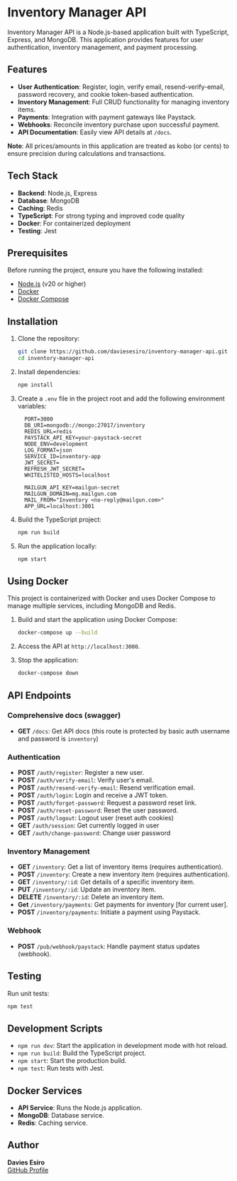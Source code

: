 # Inventory Manager API

Inventory Manager API is a Node.js-based application built with TypeScript, Express, and MongoDB. This application provides features for user authentication, inventory management, and payment processing.

## Features

- **User Authentication**: Register, login, verify email, resend-verify-email, password recovery, and cookie token-based authentication.
- **Inventory Management**: Full CRUD functionality for managing inventory items.
- **Payments**: Integration with payment gateways like Paystack.
- **Webhooks**: Reconcile inventory purchase upon successful payment.
- **API Documentation**: Easily view API details at `/docs`.

**Note**: All prices/amounts in this application are treated as kobo (or cents) to ensure precision during calculations and transactions.

## Tech Stack

- **Backend**: Node.js, Express
- **Database**: MongoDB
- **Caching**: Redis
- **TypeScript**: For strong typing and improved code quality
- **Docker**: For containerized deployment
- **Testing**: Jest

## Prerequisites

Before running the project, ensure you have the following installed:

- [Node.js](https://nodejs.org/) (v20 or higher)
- [Docker](https://www.docker.com/)
- [Docker Compose](https://docs.docker.com/compose/)

## Installation

1. Clone the repository:

   ```bash
   git clone https://github.com/daviesesiro/inventory-manager-api.git
   cd inventory-manager-api
   ```

2. Install dependencies:

   ```bash
   npm install
   ```

3. Create a `.env` file in the project root and add the following environment variables:

    ```env
      PORT=3000
      DB_URI=mongodb://mongo:27017/inventory
      REDIS_URL=redis
      PAYSTACK_API_KEY=your-paystack-secret
      NODE_ENV=development
      LOG_FORMAT=json
      SERVICE_ID=inventory-app
      JWT_SECRET=
      REFRESH_JWT_SECRET=
      WHITELISTED_HOSTS=localhost

      MAILGUN_API_KEY=mailgun-secret
      MAILGUN_DOMAIN=mg.mailgun.com
      MAIL_FROM="Inventory <no-reply@mailgun.com>"
      APP_URL=localhost:3001
    ```

4. Build the TypeScript project:

   ```bash
   npm run build
   ```

5. Run the application locally:

   ```bash
   npm start
   ```

## Using Docker

This project is containerized with Docker and uses Docker Compose to manage multiple services, including MongoDB and Redis.

1. Build and start the application using Docker Compose:

   ```bash
   docker-compose up --build
   ```

2. Access the API at `http://localhost:3000`.

3. Stop the application:

   ```bash
   docker-compose down
   ```

## API Endpoints

### Comprehensive docs (swagger)

- **GET** `/docs`: Get API docs (this route is protected by basic auth username and password is `inventory`)

### Authentication

- **POST** `/auth/register`: Register a new user.
- **POST** `/auth/verify-email`: Verify user's email.
- **POST** `/auth/resend-verify-email`: Resend verification email.
- **POST** `/auth/login`: Login and receive a JWT token.
- **POST** `/auth/forgot-password`: Request a password reset link.
- **POST** `/auth/reset-password`: Reset the user password.
- **POST** `/auth/logout`: Logout user (reset auth cookies)
- **GET** `/auth/session`: Get currently logged in user
- **GET** `/auth/change-password`: Change user password

### Inventory Management

- **GET** `/inventory`: Get a list of inventory items (requires authentication).
- **POST** `/inventory`: Create a new inventory item (requires authentication).
- **GET** `/inventory/:id`: Get details of a specific inventory item.
- **PUT** `/inventory/:id`: Update an inventory item.
- **DELETE** `/inventory/:id`: Delete an inventory item.
- **Get** `/inventory/payments`: Get payments for inventory [for current user].
- **POST** `/inventory/payments`: Initiate a payment using Paystack.

### Webhook

- **POST** `/pub/webhook/paystack`: Handle payment status updates (webhook).

## Testing

Run unit tests:

```bash
npm test
```

## Development Scripts

- `npm run dev`: Start the application in development mode with hot reload.
- `npm run build`: Build the TypeScript project.
- `npm start`: Start the production build.
- `npm test`: Run tests with Jest.

## Docker Services

- **API Service**: Runs the Node.js application.
- **MongoDB**: Database service.
- **Redis**: Caching service.

## Author

**Davies Esiro**  
[GitHub Profile](https://github.com/daviesesiro)

